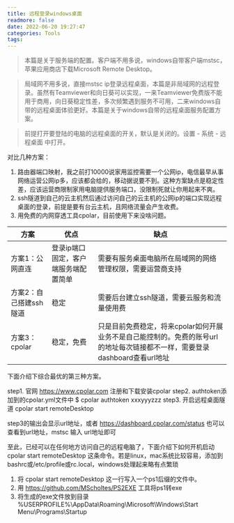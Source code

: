 ```yaml
---
title: 远程登录windows桌面
readmore: false
date: 2022-06-20 19:27:47
categories: Tools
tags:
---
```


> 本篇是关于服务端的配置。客户端不用多说，windows自带客户端mstsc，苹果应用商店下载Microsoft Remote Desktop。

> 局域网不用多说，直接mstsc ip登录远程桌面，本篇是非局域网的远程登录。虽然有Teamviewer和向日葵可以实现，一来Teamviewer免费版不能用于商用，向日葵稳定性差，多次频繁遇到服务不可用，二来windows自带的远程桌面体验更好。本篇是关于windows自带的远程桌面服务配置方案。

> 前提打开要登陆的电脑的远程桌面的开关，默认是关闭的。设置 - 系统 - 远程桌面 中打开。

对比几种方案：
1. 路由器端口映射，我之前打10000说家用监控需要一个公网ip，电信最早从事网络运营公网ip多，应该都会给的，移动据说要不到。这种方案缺点是稳定性差，应该运营商限制家用电脑提供服务端口，没限制死就让你用起来不爽。
2. ssh隧道到自己的云主机然后通过访问自己的云主机的公网ip的端口实现远程桌面的登录，前提是要有台云主机，且网络流量会产生收费。
3. 用免费的内网穿透工具cpolar，目前使用下来没啥问题。

| 方案            | 优点 | 缺点                                                                       |
|---------------|---|--------------------------------------------------------------------------|
| 方案1：公网直连      | 登录ip端口固定，客户端服务端配置简单 | 需要有服务桌面电脑所在局域网的网络管理权限，需要运营商支持                                            |
| 方案2：自己搭建ssh隧道 | 稳定 | 需要后台建立ssh隧道，需要云服务和流量使用费                                                  |
| 方案3：cpolar    | 稳定，免费 | 只是目前免费稳定，将来cpolar如何开展业务不是自己能控制的。免费的账号url的地址每次链接都不一样，需要登录dashboard查看url地址 |

下面介绍下综合最优的第三种方案。

step1. 官网 https://www.cpolar.com 注册和下载安装cpolar
step2. authtoken添加到的cpolar.yml文件中 $ cpolar authtoken xxxyyyzzz
step3. 开启远程桌面隧道 cpolar start remoteDesktop

step3的输出会显示url地址，或者 https://dashboard.cpolar.com/status 也可以查看到url地址，mstsc 输入 url地址即可

至此，已经可以在任何地方访问自己的远程电脑了，下面介绍下如何开机启动 cpolar start remoteDesktop 这条命令。若是linux，mac系统比较容易，添加到bashrc或/etc/profile或rc.local，windows处理起来略有点繁琐

1. 将 cpolar start remoteDesktop 这一行写入一个ps1后缀的文件中。 
2. 用 https://github.com/MScholtes/PS2EXE 工具将ps1转exe
3. 将生成的exe文件放到目录 %USERPROFILE%\AppData\Roaming\Microsoft\Windows\Start Menu\Programs\Startup

